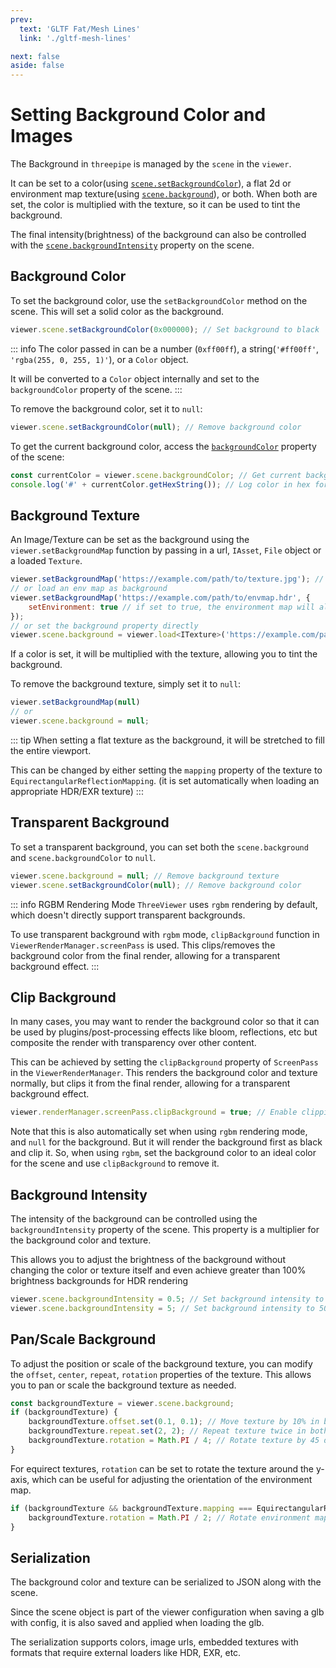 ```yaml
---
prev:
  text: 'GLTF Fat/Mesh Lines'
  link: './gltf-mesh-lines'

next: false
aside: false
---
```


# Setting Background Color and Images

The Background in `threepipe` is managed by the `scene` in the `viewer`.

It can be set to a color(using [`scene.setBackgroundColor`](https://threepipe.org/docs/classes/RootScene.html#setBackgroundColor)), a flat 2d or environment map texture(using [`scene.background`](https://threepipe.org/docs/classes/RootScene.html#background)), or both. 
When both are set, the color is multiplied with the texture, so it can be used to tint the background.

The final intensity(brightness) of the background can also be controlled with the [`scene.backgroundIntensity`](https://threepipe.org/docs/classes/RootScene.html#backgroundintensity) property on the scene.

## Background Color

To set the background color, use the `setBackgroundColor` method on the scene. This will set a solid color as the background.

```javascript
viewer.scene.setBackgroundColor(0x000000); // Set background to black
```

::: info
The color passed in can be a number (`0xff00ff`), a string(`'#ff00ff'`, `'rgba(255, 0, 255, 1)'`), or a `Color` object.

It will be converted to a `Color` object internally and set to the `backgroundColor` property of the scene.
:::

To remove the background color, set it to `null`:

```javascript
viewer.scene.setBackgroundColor(null); // Remove background color
```

To get the current background color, access the [`backgroundColor`](https://threepipe.org/docs/classes/RootScene.html#backgroundcolor) property of the scene:

```javascript
const currentColor = viewer.scene.backgroundColor; // Get current background color
console.log('#' + currentColor.getHexString()); // Log color in hex format
```

## Background Texture

An Image/Texture can be set as the background using the `viewer.setBackgroundMap` function by passing in a url, `IAsset`, `File` object or a loaded `Texture`.

```javascript
viewer.setBackgroundMap('https://example.com/path/to/texture.jpg'); // Set background texture
// or load an env map as background
viewer.setBackgroundMap('https://example.com/path/to/envmap.hdr', { 
    setEnvironment: true // if set to true, the environment map will also be set as the scene's background
});
// or set the background property directly
viewer.scene.background = viewer.load<ITexture>('https://example.com/path/to/texture.jpg')
```

If a color is set, it will be multiplied with the texture, allowing you to tint the background.

To remove the background texture, simply set it to `null`:

```javascript
viewer.setBackgroundMap(null)
// or 
viewer.scene.background = null;
```

::: tip
When setting a flat texture as the background, it will be stretched to fill the entire viewport.

This can be changed by either setting the `mapping` property of the texture to `EquirectangularReflectionMapping`. (it is set automatically when loading an appropriate HDR/EXR texture)
:::

## Transparent Background

To set a transparent background, you can set both the `scene.background` and `scene.backgroundColor` to `null`.

```javascript
viewer.scene.background = null; // Remove background texture
viewer.scene.setBackgroundColor(null); // Remove background color
```

::: info RGBM Rendering Mode
`ThreeViewer` uses `rgbm` rendering by default, which doesn't directly support transparent backgrounds.

To use transparent background with `rgbm` mode, `clipBackground` function in `ViewerRenderManager.screenPass` is used. 
This clips/removes the background color from the final render, allowing for a transparent background effect.
:::

## Clip Background

In many cases, you may want to render the background color so that it can be used by plugins/post-processing effects like bloom, reflections, etc but composite the render with transparency over other content.

This can be achieved by setting the `clipBackground` property of `ScreenPass` in the `ViewerRenderManager`. This renders the background color and texture normally, but clips it from the final render, allowing for a transparent background effect.

```javascript
viewer.renderManager.screenPass.clipBackground = true; // Enable clipping of background
```

Note that this is also automatically set when using `rgbm` rendering mode, and `null` for the background. But it will render the background first as black and clip it.
So, when using `rgbm`, set the background color to an ideal color for the scene and use `clipBackground` to remove it.

## Background Intensity

The intensity of the background can be controlled using the `backgroundIntensity` property of the scene. This property is a multiplier for the background color and texture.

This allows you to adjust the brightness of the background without changing the color or texture itself and even achieve greater than 100% brightness backgrounds for HDR rendering

```javascript
viewer.scene.backgroundIntensity = 0.5; // Set background intensity to 50%
viewer.scene.backgroundIntensity = 5; // Set background intensity to 500%
```

## Pan/Scale Background

To adjust the position or scale of the background texture, you can modify the `offset`, `center`, `repeat`, `rotation` properties of the texture. This allows you to pan or scale the background texture as needed.

```javascript
const backgroundTexture = viewer.scene.background;
if (backgroundTexture) {
    backgroundTexture.offset.set(0.1, 0.1); // Move texture by 10% in both x and y directions
    backgroundTexture.repeat.set(2, 2); // Repeat texture twice in both x and y directions
    backgroundTexture.rotation = Math.PI / 4; // Rotate texture by 45 degrees
}
```

For equirect textures, `rotation` can be set to rotate the texture around the y-axis, which can be useful for adjusting the orientation of the environment map.

```javascript
if (backgroundTexture && backgroundTexture.mapping === EquirectangularReflectionMapping) {
    backgroundTexture.rotation = Math.PI / 2; // Rotate environment map by 90 degrees
}
```

[//]: # (TODO - add example how to adjust background like css background-position, background-size, etc)

## Serialization

The background color and texture can be serialized to JSON along with the scene.

Since the scene object is part of the viewer configuration when saving a glb with config, it is also saved and applied when loading the glb.

The serialization supports colors, image urls, embedded textures with formats that require external loaders like HDR, EXR, etc.
